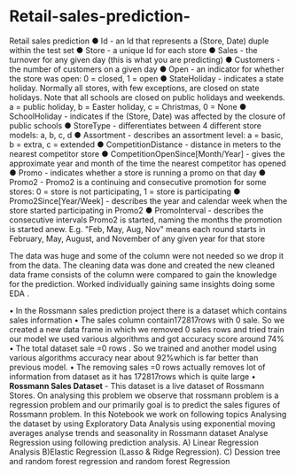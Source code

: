 # Retail-sales-prediction-
Retail sales prediction
●	Id - an Id that represents a (Store, Date) duple within the test set
●	Store - a unique Id for each store
●	Sales - the turnover for any given day (this is what you are predicting)
●	Customers - the number of customers on a given day
●	Open - an indicator for whether the store was open: 0 = closed, 1 = open
●	StateHoliday - indicates a state holiday. Normally all stores, with few exceptions, are closed on state holidays. Note that all schools are closed on public holidays and weekends. a = public holiday, b = Easter holiday, c = Christmas, 0 = None
●	SchoolHoliday - indicates if the (Store, Date) was affected by the closure of public schools
●	StoreType - differentiates between 4 different store models: a, b, c, d
●	Assortment - describes an assortment level: a = basic, b = extra, c = extended
●	CompetitionDistance - distance in meters to the nearest competitor store
●	CompetitionOpenSince[Month/Year] - gives the approximate year and month of the time the nearest competitor has opened
●	Promo - indicates whether a store is running a promo on that day
●	Promo2 - Promo2 is a continuing and consecutive promotion for some stores: 0 = store is not participating, 1 = store is participating
●	Promo2Since[Year/Week] - describes the year and calendar week when the store started participating in Promo2
●	PromoInterval - describes the consecutive intervals Promo2 is started, naming the months the promotion is started anew. E.g. "Feb, May, Aug, Nov" means each round starts in February, May, August, and November of any given year for that store


The data was huge and some of the column were not needed so we drop it from the data.
The cleaning data was done and created the new cleaned data frame consists of the column were compared to gain the knowledge for the prediction.  Worked individually gaining same insights doing some EDA .

•	In the Rossmann sales prediction project there is a dataset which contains sales information
•	The sales column contain172817rows with 0 sale. So we created a new data frame in which we removed 0 sales rows and tried train our model we used various algorithms and got accuracy score around 74%
•	The total dataset sale =0 rows . So we trained and another model using various algorithms accuracy near about 92%which is far better than previous model.
•	The removing sales =0 rows actually removes lot of information from dataset as it has 172817rows which is quite large 
•	**Rossmann Sales Dataset** - This dataset is a live dataset of Rossmann Stores. On analysing this problem we observe that rossmann problem is a regression problem and our primarily goal is to predict the sales figures of Rossmann problem. In this Notebook we work on following topics Analysing the dataset by using Exploratory Data Analysis using exponential moving averages analyse trends and seasonality in Rossmann dataset Analyse Regression using following prediction analysis. A) Linear Regression Analysis B)Elastic Regression (Lasso & Ridge Regression). C) Dession tree and random  forest  regression   and random forest Regression
